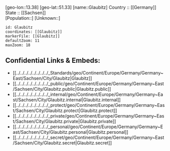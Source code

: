 ﻿---
location: [51.33,13.38] 
mapzoom: [7,12] 
mapmarker: city 
type: City
tags:
- geo/City


SpocWebEntityId: 30469
isDeleted: false
confidential: public

---
[geo-lon::13.38] 
[geo-lat::51.33] 
[name::Glaubitz] 
Country :: [[Germany]]  
State :: [[Sachsen]]  
[Population::] 
[Unknown::] 


```leaflet
id: Glaubitz
coordinates: [[Glaubitz]] 
markerFile: [[Glaubitz]] 
defaultZoom: 11 
maxZoom: 18
```


## Confidential Links & Embeds: 
- [[../../../../../../../../_Standards/geo/Continent/Europe/Germany/Germany~East/Sachsen/City/Glaubitz|Glaubitz]] 
- [[../../../../../../../../_public/geo/Continent/Europe/Germany/Germany~East/Sachsen/City/Glaubitz.public|Glaubitz.public]] 
- [[../../../../../../../../_internal/geo/Continent/Europe/Germany/Germany~East/Sachsen/City/Glaubitz.internal|Glaubitz.internal]] 
- [[../../../../../../../../_protect/geo/Continent/Europe/Germany/Germany~East/Sachsen/City/Glaubitz.protect|Glaubitz.protect]] 
- [[../../../../../../../../_private/geo/Continent/Europe/Germany/Germany~East/Sachsen/City/Glaubitz.private|Glaubitz.private]] 
- [[../../../../../../../../_personal/geo/Continent/Europe/Germany/Germany~East/Sachsen/City/Glaubitz.personal|Glaubitz.personal]] 
- [[../../../../../../../../_secret/geo/Continent/Europe/Germany/Germany~East/Sachsen/City/Glaubitz.secret|Glaubitz.secret]] 
